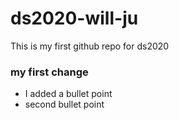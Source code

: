 # ds2020-will-ju
This is my first github repo for ds2020

### my first change

- I added a bullet point
- second bullet point